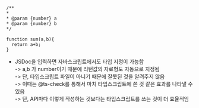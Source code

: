 


```
/**
*
* @param {number} a
* @param {number} b
*/

function sum(a,b){
  return a+b;
}
```

- JSDoc을 입력하면 자바스크립트에서도 타입 지정이 가능함  
-> a,b 가 number이기 때문에 리턴값의 자료형도 자동으로 지정됨  
-> 단, 타입스크립트 파일이 아니기 때문에 잘못된 것을 알려주지 않음  
-> 이때는 @ts-check를 통해서 마치 타입스크립트에 쓴 것 같은 효과를 나타낼 수 있음  
-> 단, API마다 이렇게 작성하는 것보다는 타입스크립트를 쓰는 것이 더 효율적임  






